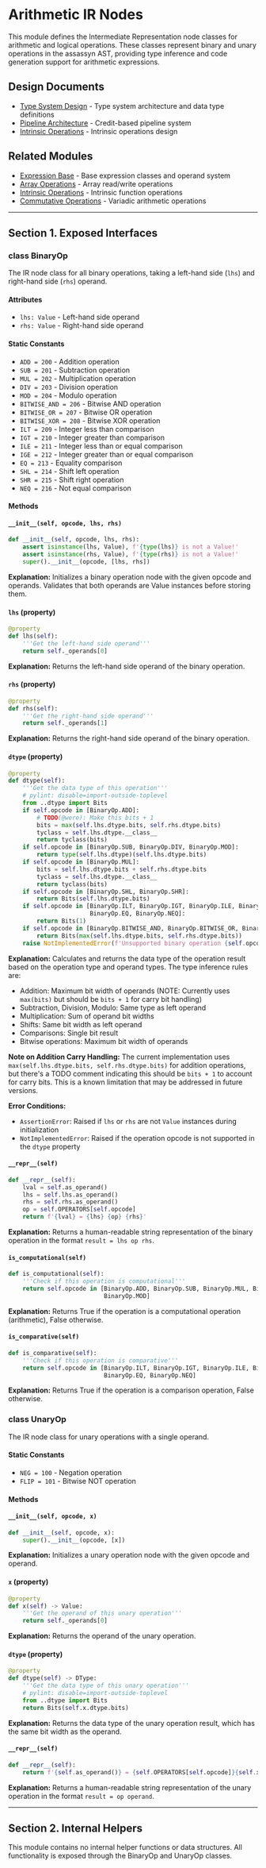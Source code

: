 # Arithmetic IR Nodes

This module defines the Intermediate Representation node classes for arithmetic and logical operations. These classes represent binary and unary operations in the assassyn AST, providing type inference and code generation support for arithmetic expressions.

## Design Documents

- [Type System Design](../../../docs/design/lang/type.md) - Type system architecture and data type definitions
- [Pipeline Architecture](../../../docs/design/internal/pipeline.md) - Credit-based pipeline system
- [Intrinsic Operations](../../../docs/design/lang/intrinsics.md) - Intrinsic operations design

## Related Modules

- [Expression Base](../expr.md) - Base expression classes and operand system
- [Array Operations](../array.md) - Array read/write operations
- [Intrinsic Operations](../intrinsic.md) - Intrinsic function operations
- [Commutative Operations](../comm.md) - Variadic arithmetic operations

---

## Section 1. Exposed Interfaces

### class BinaryOp

The IR node class for all binary operations, taking a left-hand side (`lhs`) and right-hand side (`rhs`) operand.

#### Attributes

- `lhs: Value` - Left-hand side operand
- `rhs: Value` - Right-hand side operand

#### Static Constants

- `ADD = 200` - Addition operation
- `SUB = 201` - Subtraction operation  
- `MUL = 202` - Multiplication operation
- `DIV = 203` - Division operation
- `MOD = 204` - Modulo operation
- `BITWISE_AND = 206` - Bitwise AND operation
- `BITWISE_OR = 207` - Bitwise OR operation
- `BITWISE_XOR = 208` - Bitwise XOR operation
- `ILT = 209` - Integer less than comparison
- `IGT = 210` - Integer greater than comparison
- `ILE = 211` - Integer less than or equal comparison
- `IGE = 212` - Integer greater than or equal comparison
- `EQ = 213` - Equality comparison
- `SHL = 214` - Shift left operation
- `SHR = 215` - Shift right operation
- `NEQ = 216` - Not equal comparison

#### Methods

#### `__init__(self, opcode, lhs, rhs)`

```python
def __init__(self, opcode, lhs, rhs):
    assert isinstance(lhs, Value), f'{type(lhs)} is not a Value!'
    assert isinstance(rhs, Value), f'{type(rhs)} is not a Value!'
    super().__init__(opcode, [lhs, rhs])
```

**Explanation:** Initializes a binary operation node with the given opcode and operands. Validates that both operands are Value instances before storing them.

#### `lhs` (property)

```python
@property
def lhs(self):
    '''Get the left-hand side operand'''
    return self._operands[0]
```

**Explanation:** Returns the left-hand side operand of the binary operation.

#### `rhs` (property)

```python
@property
def rhs(self):
    '''Get the right-hand side operand'''
    return self._operands[1]
```

**Explanation:** Returns the right-hand side operand of the binary operation.

#### `dtype` (property)

```python
@property
def dtype(self):
    '''Get the data type of this operation'''
    # pylint: disable=import-outside-toplevel
    from ..dtype import Bits
    if self.opcode in [BinaryOp.ADD]:
        # TODO(@were): Make this bits + 1
        bits = max(self.lhs.dtype.bits, self.rhs.dtype.bits)
        tyclass = self.lhs.dtype.__class__
        return tyclass(bits)
    if self.opcode in [BinaryOp.SUB, BinaryOp.DIV, BinaryOp.MOD]:
        return type(self.lhs.dtype)(self.lhs.dtype.bits)
    if self.opcode in [BinaryOp.MUL]:
        bits = self.lhs.dtype.bits + self.rhs.dtype.bits
        tyclass = self.lhs.dtype.__class__
        return tyclass(bits)
    if self.opcode in [BinaryOp.SHL, BinaryOp.SHR]:
        return Bits(self.lhs.dtype.bits)
    if self.opcode in [BinaryOp.ILT, BinaryOp.IGT, BinaryOp.ILE, BinaryOp.IGE,
                       BinaryOp.EQ, BinaryOp.NEQ]:
        return Bits(1)
    if self.opcode in [BinaryOp.BITWISE_AND, BinaryOp.BITWISE_OR, BinaryOp.BITWISE_XOR]:
        return Bits(max(self.lhs.dtype.bits, self.rhs.dtype.bits))
    raise NotImplementedError(f'Unsupported binary operation {self.opcode}')
```

**Explanation:** Calculates and returns the data type of the operation result based on the operation type and operand types. The type inference rules are:
- Addition: Maximum bit width of operands (NOTE: Currently uses `max(bits)` but should be `bits + 1` for carry bit handling)
- Subtraction, Division, Modulo: Same type as left operand
- Multiplication: Sum of operand bit widths
- Shifts: Same bit width as left operand
- Comparisons: Single bit result
- Bitwise operations: Maximum bit width of operands

**Note on Addition Carry Handling:** The current implementation uses `max(self.lhs.dtype.bits, self.rhs.dtype.bits)` for addition operations, but there's a TODO comment indicating this should be `bits + 1` to account for carry bits. This is a known limitation that may be addressed in future versions.

**Error Conditions:**
- `AssertionError`: Raised if `lhs` or `rhs` are not `Value` instances during initialization
- `NotImplementedError`: Raised if the operation opcode is not supported in the `dtype` property

#### `__repr__(self)`

```python
def __repr__(self):
    lval = self.as_operand()
    lhs = self.lhs.as_operand()
    rhs = self.rhs.as_operand()
    op = self.OPERATORS[self.opcode]
    return f'{lval} = {lhs} {op} {rhs}'
```

**Explanation:** Returns a human-readable string representation of the binary operation in the format `result = lhs op rhs`.

#### `is_computational(self)`

```python
def is_computational(self):
    '''Check if this operation is computational'''
    return self.opcode in [BinaryOp.ADD, BinaryOp.SUB, BinaryOp.MUL, BinaryOp.DIV,
                           BinaryOp.MOD]
```

**Explanation:** Returns True if the operation is a computational operation (arithmetic), False otherwise.

#### `is_comparative(self)`

```python
def is_comparative(self):
    '''Check if this operation is comparative'''
    return self.opcode in [BinaryOp.ILT, BinaryOp.IGT, BinaryOp.ILE, BinaryOp.IGE,
                           BinaryOp.EQ, BinaryOp.NEQ]
```

**Explanation:** Returns True if the operation is a comparison operation, False otherwise.

### class UnaryOp

The IR node class for unary operations with a single operand.

#### Static Constants

- `NEG = 100` - Negation operation
- `FLIP = 101` - Bitwise NOT operation

#### Methods

#### `__init__(self, opcode, x)`

```python
def __init__(self, opcode, x):
    super().__init__(opcode, [x])
```

**Explanation:** Initializes a unary operation node with the given opcode and operand.

#### `x` (property)

```python
@property
def x(self) -> Value:
    '''Get the operand of this unary operation'''
    return self._operands[0]
```

**Explanation:** Returns the operand of the unary operation.

#### `dtype` (property)

```python
@property
def dtype(self) -> DType:
    '''Get the data type of this unary operation'''
    # pylint: disable=import-outside-toplevel
    from ..dtype import Bits
    return Bits(self.x.dtype.bits)
```

**Explanation:** Returns the data type of the unary operation result, which has the same bit width as the operand.

#### `__repr__(self)`

```python
def __repr__(self):
    return f'{self.as_operand()} = {self.OPERATORS[self.opcode]}{self.x.as_operand()}'
```

**Explanation:** Returns a human-readable string representation of the unary operation in the format `result = op operand`.

---

## Section 2. Internal Helpers

This module contains no internal helper functions or data structures. All functionality is exposed through the BinaryOp and UnaryOp classes.
